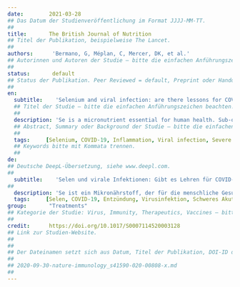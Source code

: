 ```yaml
---
date:        2021-03-28
## Das Datum der Studienveröffentlichung im Format JJJJ-MM-TT.
##
title:       The British Journal of Nutrition 
## Titel der Publikation, beispielweise The Lancet.
##
authors:      'Bermano, G, Méplan, C, Mercer, DK, et al.'
## Autorinnen und Autoren der Studie – bitte die einfachen Anführungszeichen beachten!
##
status:       default
## Status der Publikation. Peer Reviewed = default, Preprint oder Handout (Thesenpapier)
##
en:
  subtitle:    'Selenium and viral infection: are there lessons for COVID-19?'
  ## Titel der Studie – bitte die einfachen Anführungszeichen beachten!
  ##
  description: 'Se is a micronutrient essential for human health. Sub-optimal Se status is common, occurring in a significant proportion of the population across the world including parts of Europe and China. Human and animal studies have shown that Se status is a key determinant of the host response to viral infections. In this review, we address the question whether Se intake is a factor in determining the severity of response to coronavirus disease 2019 (COVID-19). Emphasis is placed on epidemiological and animal studies which suggest that Se affects host response to RNA viruses and on the molecular mechanisms by which Se and selenoproteins modulate the inter-linked redox homeostasis, stress response and inflammatory response. Together these studies indicate that Se status is an important factor in determining the host response to viral infections. Therefore, we conclude that Se status is likely to influence human response to the severe acute respiratory syndrome coronavirus 2 (SARS-CoV-2) infection and that Se status is one (of several) risk factors which may impact on the outcome of SARS-CoV-2 infection, particularly in populations where Se intake is sub-optimal or low. We suggest the use of appropriate markers to assess the Se status of COVID-19 patients and possible supplementation may be beneficial in limiting the severity of symptoms, especially in countries where Se status is regarded as sub-optimal.'
  ## Abstract, Summary oder Background der Studie – bitte die einfachen Anführungszeichen beachten!
  ##
  tags:     [Selenium, COVID-19, Inflammation, Viral infection, Severe acute respiratory syndrome coronavirus 2, Redox status, Micronutrients]
  ## Keywords bitte mit Kommata trennen.
  ##
de: 
## Deutsche DeepL-Übersetzung, siehe www.deepl.com.
##
  subtitle:    'Selen und virale Infektionen: Gibt es Lehren für COVID-19?'
##
  description: 'Se ist ein Mikronährstoff, der für die menschliche Gesundheit unerlässlich ist. Ein suboptimaler Se-Status ist weit verbreitet und kommt bei einem beträchtlichen Teil der Bevölkerung in der ganzen Welt, einschließlich Teilen Europas und Chinas, vor. Studien an Menschen und Tieren haben gezeigt, dass der Se-Status eine wichtige Determinante für die Reaktion des Wirts auf Virusinfektionen ist. In dieser Übersichtsarbeit gehen wir der Frage nach, ob die Se-Aufnahme ein Faktor ist, der die Schwere der Reaktion auf die Coronavirus-Erkrankung 2019 (COVID-19) bestimmt. Der Schwerpunkt liegt auf epidemiologischen und tierexperimentellen Studien, die darauf hindeuten, dass Se die Reaktion des Wirts auf RNA-Viren beeinflusst, sowie auf den molekularen Mechanismen, durch die Se und Selenoproteine die miteinander verknüpfte Redox-Homöostase, Stressreaktion und Entzündungsreaktion modulieren. Zusammengenommen deuten diese Studien darauf hin, dass der Se-Status ein wichtiger Faktor für die Reaktion des Wirts auf Virusinfektionen ist. Wir kommen daher zu dem Schluss, dass der Se-Status wahrscheinlich die Reaktion des Menschen auf die Infektion mit dem schweren akuten respiratorischen Syndrom Coronavirus 2 (SARS-CoV-2) beeinflusst und dass der Se-Status einer (von mehreren) Risikofaktoren ist, die sich auf den Ausgang der SARS-CoV-2-Infektion auswirken können, insbesondere in Bevölkerungsgruppen, in denen die Se-Zufuhr suboptimal oder niedrig ist. Wir schlagen vor, geeignete Marker zur Beurteilung des Se-Status von COVID-19-Patienten zu verwenden, und eine mögliche Supplementierung könnte zur Begrenzung der Schwere der Symptome beitragen, insbesondere in Ländern, in denen der Se-Status als suboptimal angesehen wird.'
  tags:     [Selen, COVID-19, Entzündung, Virusinfektion, Schweres Akutes Respiratorisches Syndrom Coronavirus 2, Redoxstatus, Mikronährstoffe]
group:       "Treatments"
## Kategorie der Studie: Virus, Immunity, Therapeutics, Vaccines – bitte die Anführungszeichen beachten!
##
credit:      https://doi.org/10.1017/S0007114520003128
## Link zur Studien-Website.
##
##
## Der Dateinamen setzt sich aus Datum, Titel der Publikation, DOI-ID der Studie (nach dem letzten Slash) und der Dateiendung zusammen. Bitte den Unterstrich vor der DOI-ID beachten!
##
## 2020-09-30-nature-immunology_s41590-020-00808-x.md
##
---
```

<object data="{{ page.link }}" style='height:calc(100vh - 400px); width: 100%' type='application/pdf'></object>